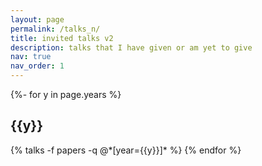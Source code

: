 ```yaml
---
layout: page
permalink: /talks_n/
title: invited talks v2
description: talks that I have given or am yet to give
nav: true
nav_order: 1
---
```

<!-- _pages/publications.md -->
<div class="talks">

{%- for y in page.years %}
  <h2 class="year">{{y}}</h2>
  {% talks -f papers -q @*[year={{y}}]* %}
{% endfor %}

</div>
